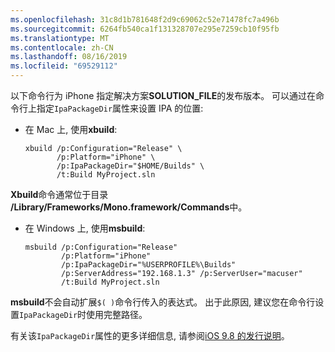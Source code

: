 ```yaml
---
ms.openlocfilehash: 31c8d1b781648f2d9c69062c52e71478fc7a496b
ms.sourcegitcommit: 6264fb540ca1f131328707e295e7259cb10f95fb
ms.translationtype: MT
ms.contentlocale: zh-CN
ms.lasthandoff: 08/16/2019
ms.locfileid: "69529112"
---
```


以下命令行为 iPhone 指定解决方案**SOLUTION_FILE**的发布版本。 可以通过在命令行上指定`IpaPackageDir`属性来设置 IPA 的位置:

- 在 Mac 上, 使用**xbuild**:

  ```
  xbuild /p:Configuration="Release" \ 
         /p:Platform="iPhone" \ 
         /p:IpaPackageDir="$HOME/Builds" \
         /t:Build MyProject.sln
  ```

**Xbuild**命令通常位于目录 **/Library/Frameworks/Mono.framework/Commands**中。

- 在 Windows 上, 使用**msbuild**:

  ```
  msbuild /p:Configuration="Release" 
          /p:Platform="iPhone" 
          /p:IpaPackageDir="%USERPROFILE%\Builds" 
          /p:ServerAddress="192.168.1.3" /p:ServerUser="macuser"  
          /t:Build MyProject.sln
  ```

**msbuild**不会自动扩展`$( )`命令行传入的表达式。 出于此原因, 建议您在命令行设置`IpaPackageDir`时使用完整路径。

有关该`IpaPackageDir`属性的更多详细信息, 请参阅[iOS 9.8 的发行说明](https://github.com/xamarin/release-notes-archive/blob/master/release-notes/ios/xamarin.ios_9/xamarin.ios_9.8.md#new-msbuild-property-ipapackagedir-to-customize-ipa-output-location)。

